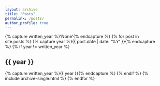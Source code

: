 ```yaml
---
layout: archive
title: "Posts"
permalink: /posts/
author_profile: true
---
```


<div class="grid__wrapper">
  {% capture written_year %}'None'{% endcapture %}
	{% for post in site.posts %}
  {% capture year %}{{ post.date | date: '%Y' }}{% endcapture %}
  {% if year != written_year %}
    <h2 id="{{ year | slugify }}" class="archive__subtitle">{{ year }}</h2>
    {% capture written_year %}{{ year }}{% endcapture %}
  {% endif %}
  {% include archive-single.html %}
  {% endfor %}
  <!-- {% for post in site.posts %}
    {% include archive-single.html type="grid" %}
  {% endfor %} -->
</div>